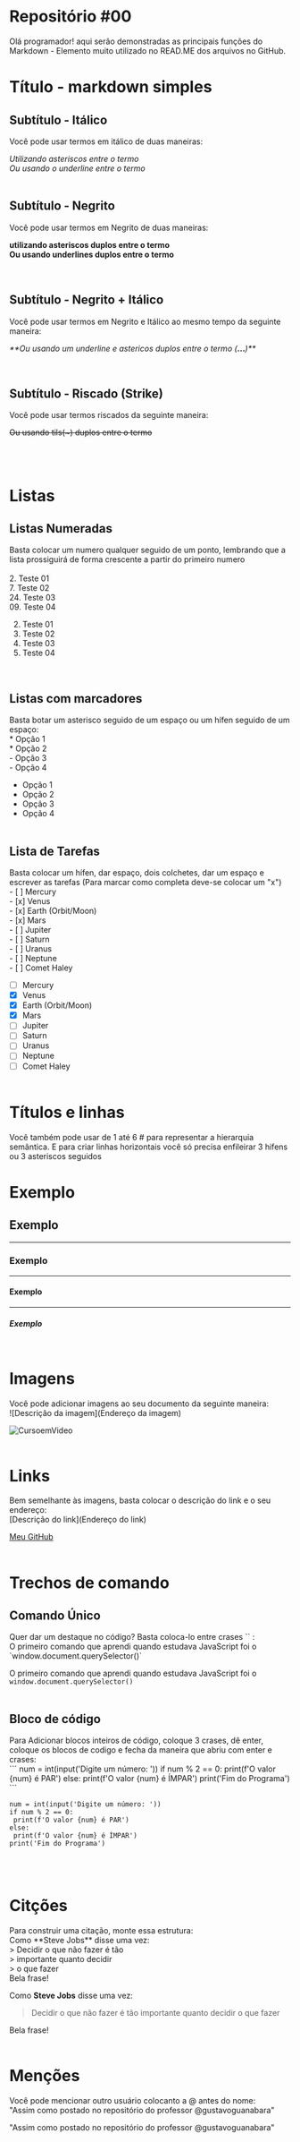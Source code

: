 # Repositório #00


<p>Olá programador! aqui serão demonstradas as principais funções do Markdown - Elemento muito utilizado no READ.ME dos arquivos no GitHub.<br>

<h1> Título - markdown simples</h1>

<h2>Subtítulo - Itálico</h2>
<p>Você pode usar termos em itálico de duas maneiras:<br></p>

*Utilizando asteriscos entre o termo* <br>
_Ou usando o underline entre o termo_<br><br>

<h2>Subtítulo - Negrito</h2>
<p>Você pode usar termos em Negrito de duas maneiras:<br>

**utilizando asteriscos duplos entre o termo**<br>
__Ou usando underlines duplos entre o termo__</p><br>
<h2>Subtítulo - Negrito + Itálico</h2>
<p>Você pode usar termos em Negrito e Itálico ao mesmo tempo da seguinte maneira:<br>

_**Ou usando um underline e astericos duplos entre o termo (_**...**_)**_</p><br>

<h2>Subtítulo - Riscado (Strike)</h2>
<p>Você pode usar termos riscados da seguinte maneira:<br>

~~Ou usando tils(~) duplos entre o termo~~</p><br><br>

<h1>Listas</h1>

<h2>Listas Numeradas</h2>
<p>Basta colocar um numero qualquer seguido de um ponto, lembrando que a lista prossiguirá de forma crescente a partir do primeiro numero<br><br>
2. Teste 01 <br>
7. Teste 02 <br>
24. Teste 03 <br>
09. Teste 04</p>

2. Teste 01 <br>
7. Teste 02 <br>
24. Teste 03 <br>
09. Teste 04</p><br>

<h2>Listas com marcadores</h2>
<p>Basta botar um asterisco seguido de um espaço ou um hífen seguido de um espaço:<br>
* Opção 1<br>
* Opção 2<br>
- Opção 3<br>
- Opção 4

* Opção 1<br>
* Opção 2<br>
* Opção 3<br>
* Opção 4<br><br></p>

<h2>Lista de Tarefas</h2>
<p>Basta colocar um hífen, dar espaço, dois colchetes, dar um espaço e escrever as tarefas (Para marcar como completa deve-se colocar um "x")<br>
- [ ] Mercury<br>
- [x] Venus<br>
- [x] Earth (Orbit/Moon)<br>
- [x] Mars<br>
- [ ] Jupiter<br>
- [ ] Saturn<br>
- [ ] Uranus<br>
- [ ] Neptune<br>
- [ ] Comet Haley<br>

- [ ] Mercury<br>
- [x] Venus<br>
- [x] Earth (Orbit/Moon)<br>
- [x] Mars<br>
- [ ] Jupiter<br>
- [ ] Saturn<br>
- [ ] Uranus<br>
- [ ] Neptune<br>
- [ ] Comet Haley<br><br>

<h1>Títulos e linhas</h1>

<p>Você também pode usar de 1 até 6 # para representar a hierarquia semântica. E para criar linhas horizontais você só precisa enfileirar 3 hifens ou 3 asteriscos seguidos <br></p>

# Exemplo
## Exemplo
---
### Exemplo
***
#### Exemplo
___
##### Exemplo<br><br><br>

# Imagens
<p>Você pode adicionar imagens ao seu documento da seguinte maneira:<br>
![Descrição da imagem](Endereço da imagem)<br>

![CursoemVideo](https://cursoemvideo.com/logo.png)<br><br>

# Links
<p>Bem semelhante às imagens, basta colocar o descrição do link e o seu endereço:<br>
[Descrição do link](Endereço do link)<br>

[Meu GitHub](https://github.com/joaoguilhermemendes)<br><br>

# Trechos de comando
## Comando Único
<p>Quer dar um destaque no código? Basta coloca-lo entre crases `` :<br>
O primeiro comando que aprendi quando estudava JavaScript foi o `window.document.querySelector()`<br>

O primeiro comando que aprendi quando estudava JavaScript foi o `window.document.querySelector()`<br><br>

## Bloco de código
<p>Para Adicionar blocos inteiros de código, coloque 3 crases, dê enter, coloque os blocos de codigo e fecha da maneira que abriu com enter e crases:<br>
```
num = int(input('Digite um número: '))
if num % 2 == 0:
 print(f'O valor {num} é PAR')
else:
 print(f'O valor {num} é ÍMPAR')
print('Fim do Programa')
``` 

```
num = int(input('Digite um número: '))
if num % 2 == 0:
 print(f'O valor {num} é PAR')
else:
 print(f'O valor {num} é ÍMPAR')
print('Fim do Programa')
```
<br><br>

# Citções
<p>Para construir uma citação, monte essa estrutura:<br>
Como **Steve Jobs** disse uma vez:<br>
> Decidir o que não fazer é tão<br>
> importante quanto decidir<br>
> o que fazer<br>
Bela frase!<br>

Como **Steve Jobs** disse uma vez:
> Decidir o que não fazer é tão
> importante quanto decidir
> o que fazer

Bela frase!<br><br>

# Menções
<p>Você pode mencionar outro usuário colocanto a @ antes do nome:<br>
"Assim como postado no repositório do professor @gustavoguanabara"<br>

"Assim como postado no repositório do professor @gustavoguanabara"


